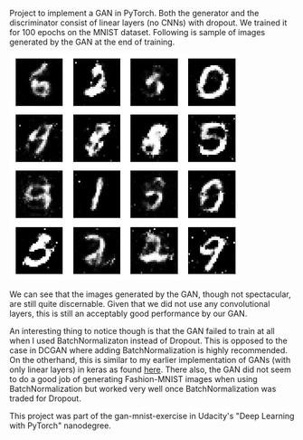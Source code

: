 Project to implement a GAN in PyTorch. Both the generator and the discriminator consist of linear layers (no CNNs) with dropout. We trained it for 100 epochs on the MNIST dataset. Following is sample of images generated by the GAN at the end of training. 

![generated_images](generated_images/gan_mnist_generated_samples.png)

We can see that the images generated by the GAN, though not spectacular, are still quite discernable. Given that we did not use any convolutional layers, this is still an acceptably good performance by our GAN. 

An interesting thing to notice though is that the GAN failed to train at all when I used BatchNormalizaton instead of Dropout. This is opposed to the case in DCGAN where adding BatchNormalization is highly recommended. On the otherhand, this is similar to my earlier implementation of GANs (with only linear layers) in keras as found [here](https://github.com/praritagarwal/GAN-Fashion-MNIST). There also, the GAN did not seem to do a good job of generating Fashion-MNIST images when using BatchNormalization but worked very well once BatchNormalization was traded for Dropout. 

This project was part of the gan-mnist-exercise in Udacity's "Deep Learning with PyTorch" nanodegree.